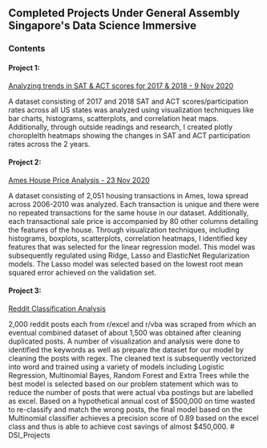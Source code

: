 ## Completed Projects Under General Assembly Singapore's Data Science Immersive

### Contents

#### Project 1: 
[Analyzing trends in SAT & ACT scores for 2017 & 2018 - 9 Nov 2020](https://github.com/robbysim/dsiprojects/tree/main/Project_1)

A dataset consisting of 2017 and 2018 SAT and ACT scores/participation rates across all US states was analyzed using visualization techniques like bar charts, histograms, scatterplots, and correlation heat maps. Additionally, through outside readings and research, I created plotly choroplelth heatmaps showing the changes in SAT and ACT participation rates across the 2 years. 

#### Project 2:
[Ames House Price Analysis - 23 Nov 2020](https://github.com/robbysim/dsiprojects/tree/main/Project_2)

A dataset consisting of 2,051 housing transactions in Ames, Iowa spread across 2006-2010 was analyzed. Each transaction is unique and there were no repeated transactions for the same house in our dataset. Additionally, each transactional sale price is accompanied by 80 other columns detailing the features of the house. Through visualization techniques, including histograms, boxplots, scatterplots, correlation heatmaps, I identified key features that was selected for the linear regression model. This model was subsequently regulated using Ridge, Lasso and ElasticNet Regularization models. The Lasso model was selected based on the lowest root mean squared error achieved on the validation set. 

#### Project 3:
[Reddit Classification Analysis](https://github.com/robbysim/dsiprojects/tree/main/Project_3)

2,000 reddit posts each from r/excel and r/vba was scraped from which an eventual combined dataset of about 1,500 was obtained after cleaning duplicated posts. A number of visualization and analysis were done to identified the keywords as well as prepare the dataset for our model by cleaning the posts with regex. The cleaned text is subsequently vectorized into word and trained using a variety of models including Logistic Regression, Multinomial Bayes, Random Forest and Extra Trees while the best model is selected based on our problem statement which was to reduce the number of posts that were actual vba postings but are labelled as excel. Based on a hypothetical annual cost of $500,000 on time wasted to re-classify and match the wrong posts, the final model based on the Multinomial classifier achieves a precision score of 0.89 based on the excel class and thus is able to achieve cost savings of almost $450,000. # DSI_Projects
